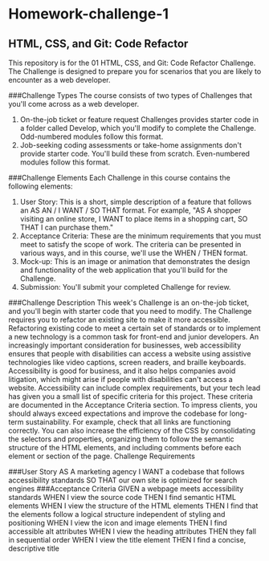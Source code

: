 # Homework-challenge-1

## HTML, CSS, and Git: Code Refactor
This repository is for the 01 HTML, CSS, and Git: Code Refactor Challenge. The Challenge is designed to prepare you for scenarios that you are likely to encounter as a web developer.

###Challenge Types
The course consists of two types of Challenges that you'll come across as a web developer.
1.	On-the-job ticket or feature request Challenges provides starter code in a folder called Develop, which you'll modify to complete the Challenge. Odd-numbered modules follow this format.
2.	Job-seeking coding assessments or take-home assignments don't provide starter code. You'll build these from scratch. Even-numbered modules follow this format.

###Challenge Elements
Each Challenge in this course contains the following elements:
1.	User Story: This is a short, simple description of a feature that follows an AS AN / I WANT / SO THAT format. For example, "AS A shopper visiting an online store, I WANT to place items in a shopping cart, SO THAT I can purchase them."
2.	Acceptance Criteria: These are the minimum requirements that you must meet to satisfy the scope of work. The criteria can be presented in various ways, and in this course, we'll use the WHEN / THEN format.
3.	Mock-up: This is an image or animation that demonstrates the design and functionality of the web application that you'll build for the Challenge.
4.	Submission: You'll submit your completed Challenge for review.

###Challenge Description
This week's Challenge is an on-the-job ticket, and you'll begin with starter code that you need to modify. The Challenge requires you to refactor an existing site to make it more accessible. Refactoring existing code to meet a certain set of standards or to implement a new technology is a common task for front-end and junior developers.
An increasingly important consideration for businesses, web accessibility ensures that people with disabilities can access a website using assistive technologies like video captions, screen readers, and braille keyboards. Accessibility is good for business, and it also helps companies avoid litigation, which might arise if people with disabilities can't access a website.
Accessibility can include complex requirements, but your tech lead has given you a small list of specific criteria for this project. These criteria are documented in the Acceptance Criteria section.
To impress clients, you should always exceed expectations and improve the codebase for long-term sustainability. For example, check that all links are functioning correctly. You can also increase the efficiency of the CSS by consolidating the selectors and properties, organizing them to follow the semantic structure of the HTML elements, and including comments before each element or section of the page.
Challenge Requirements

###User Story
AS A marketing agency I WANT a codebase that follows accessibility standards SO THAT our own site is optimized for search engines 
###Acceptance Criteria
GIVEN a webpage meets accessibility standards WHEN I view the source code THEN I find semantic HTML elements WHEN I view the structure of the HTML elements THEN I find that the elements follow a logical structure independent of styling and positioning WHEN I view the icon and image elements THEN I find accessible alt attributes WHEN I view the heading attributes THEN they fall in sequential order WHEN I view the title element THEN I find a concise, descriptive title 
